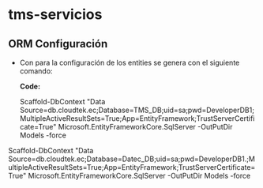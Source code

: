 # tms-servicios

## ORM Configuración 

* Con  para la configuración de los entities se genera con el siguiente comando: 

    **Code:**

    Scaffold-DbContext "Data Source=db.cloudtek.ec;Database=TMS_DB;uid=sa;pwd=DeveloperDB1;MultipleActiveResultSets=True;App=EntityFramework;TrustServerCertificate=True" Microsoft.EntityFrameworkCore.SqlServer -OutPutDir Models -force

Scaffold-DbContext "Data Source=db.cloudtek.ec;Database=Datec_DB;uid=sa;pwd=DeveloperDB1.;MultipleActiveResultSets=True;App=EntityFramework;TrustServerCertificate=True" Microsoft.EntityFrameworkCore.SqlServer -OutPutDir Models -force
